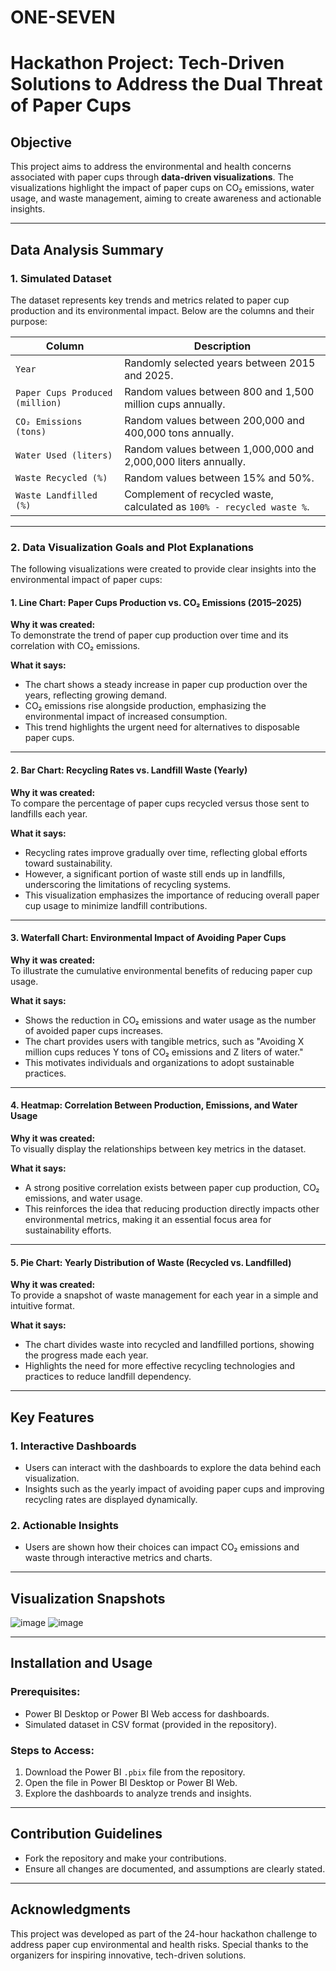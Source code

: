 # ONE-SEVEN
# Hackathon Project: Tech-Driven Solutions to Address the Dual Threat of Paper Cups  

## Objective  
This project aims to address the environmental and health concerns associated with paper cups through **data-driven visualizations**. The visualizations highlight the impact of paper cups on CO₂ emissions, water usage, and waste management, aiming to create awareness and actionable insights.

---

## Data Analysis Summary  

### 1. **Simulated Dataset**  
The dataset represents key trends and metrics related to paper cup production and its environmental impact. Below are the columns and their purpose:  

| **Column**               | **Description**                                                       |  
|---------------------------|-----------------------------------------------------------------------|  
| `Year`                   | Randomly selected years between 2015 and 2025.                       |  
| `Paper Cups Produced (million)` | Random values between 800 and 1,500 million cups annually.           |  
| `CO₂ Emissions (tons)`    | Random values between 200,000 and 400,000 tons annually.             |  
| `Water Used (liters)`     | Random values between 1,000,000 and 2,000,000 liters annually.       |  
| `Waste Recycled (%)`      | Random values between 15% and 50%.                                   |  
| `Waste Landfilled (%)`    | Complement of recycled waste, calculated as `100% - recycled waste %`. |  

---

### 2. **Data Visualization Goals and Plot Explanations**  

The following visualizations were created to provide clear insights into the environmental impact of paper cups:

#### **1. Line Chart: Paper Cups Production vs. CO₂ Emissions (2015–2025)**  
**Why it was created:**  
To demonstrate the trend of paper cup production over time and its correlation with CO₂ emissions.  

**What it says:**  
- The chart shows a steady increase in paper cup production over the years, reflecting growing demand.  
- CO₂ emissions rise alongside production, emphasizing the environmental impact of increased consumption.  
- This trend highlights the urgent need for alternatives to disposable paper cups.

---

#### **2. Bar Chart: Recycling Rates vs. Landfill Waste (Yearly)**  
**Why it was created:**  
To compare the percentage of paper cups recycled versus those sent to landfills each year.  

**What it says:**  
- Recycling rates improve gradually over time, reflecting global efforts toward sustainability.  
- However, a significant portion of waste still ends up in landfills, underscoring the limitations of recycling systems.  
- This visualization emphasizes the importance of reducing overall paper cup usage to minimize landfill contributions.  

---

#### **3. Waterfall Chart: Environmental Impact of Avoiding Paper Cups**  
**Why it was created:**  
To illustrate the cumulative environmental benefits of reducing paper cup usage.  

**What it says:**  
- Shows the reduction in CO₂ emissions and water usage as the number of avoided paper cups increases.  
- The chart provides users with tangible metrics, such as "Avoiding X million cups reduces Y tons of CO₂ emissions and Z liters of water."  
- This motivates individuals and organizations to adopt sustainable practices.  

---

#### **4. Heatmap: Correlation Between Production, Emissions, and Water Usage**  
**Why it was created:**  
To visually display the relationships between key metrics in the dataset.  

**What it says:**  
- A strong positive correlation exists between paper cup production, CO₂ emissions, and water usage.  
- This reinforces the idea that reducing production directly impacts other environmental metrics, making it an essential focus area for sustainability efforts.  

---

#### **5. Pie Chart: Yearly Distribution of Waste (Recycled vs. Landfilled)**  
**Why it was created:**  
To provide a snapshot of waste management for each year in a simple and intuitive format.  

**What it says:**  
- The chart divides waste into recycled and landfilled portions, showing the progress made each year.  
- Highlights the need for more effective recycling technologies and practices to reduce landfill dependency.  

---

## Key Features  

### 1. **Interactive Dashboards**  
- Users can interact with the dashboards to explore the data behind each visualization.  
- Insights such as the yearly impact of avoiding paper cups and improving recycling rates are displayed dynamically.  

### 2. **Actionable Insights**  
- Users are shown how their choices can impact CO₂ emissions and waste through interactive metrics and charts.  

---

## Visualization Snapshots  

![image](https://github.com/user-attachments/assets/0ea84393-084d-4e90-b43c-ca4b17e3e062)
![image](https://github.com/user-attachments/assets/f0308da6-ba00-4242-8c5b-007993a691dc)


---
## Installation and Usage  

### Prerequisites:  
- Power BI Desktop or Power BI Web access for dashboards.  
- Simulated dataset in CSV format (provided in the repository).  

### Steps to Access:  
1. Download the Power BI `.pbix` file from the repository.  
2. Open the file in Power BI Desktop or Power BI Web.  
3. Explore the dashboards to analyze trends and insights.  

---

## Contribution Guidelines  
- Fork the repository and make your contributions.  
- Ensure all changes are documented, and assumptions are clearly stated.  

---

## Acknowledgments  
This project was developed as part of the 24-hour hackathon challenge to address paper cup environmental and health risks. Special thanks to the organizers for inspiring innovative, tech-driven solutions.  
